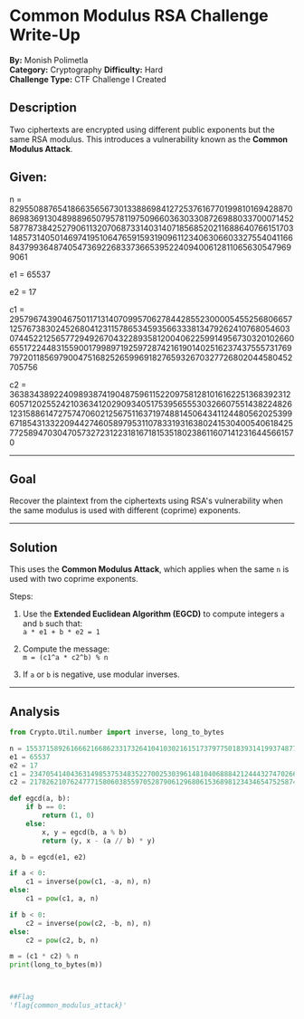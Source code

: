 # Common Modulus RSA Challenge Write-Up  
**By:** Monish Polimetla  
**Category:** Cryptography 
**Difficulty:** Hard  
**Challenge Type:** CTF Challenge I Created  

## Description

Two ciphertexts are encrypted using different public exponents but the same RSA modulus. This introduces a vulnerability known as the **Common Modulus Attack**.

## Given:
n = 82955088765418663565673013388698412725376167701998101694288708698369130489889650795781197509660363033087269880337000714525877873842527906113207068733140314071856852021168864076615170314857314050146974195106476591593190961123406306603327554041166843799364874054736922683373665395224094006128110656305479699061

e1 = 65537

e2 = 17

c1 = 29579674390467501171314070995706278442855230000545525680665712576738302452680412311578653459356633381347926241076805460307445221256577294926704322893581200406225991495673032010266065517224483155900179989719259728742161901402516237437555731769797201185697900475168252659969182765932670327726802044580452705756

c2 = 36383438922409893874190487596115220975812810161622513683923126057120255242103634120290934051753956555303266075514382248261231588614727574706021256751163719748814506434112448056202539967185431332209442746058979531107833193163802415304005406184257725894703047057327231223181671815351802386116071412316445661570


---

## Goal

Recover the plaintext from the ciphertexts using RSA's vulnerability when the same modulus is used with different (coprime) exponents.

---

## Solution

This uses the **Common Modulus Attack**, which applies when the same `n` is used with two coprime exponents.

Steps:
1. Use the **Extended Euclidean Algorithm (EGCD)** to compute integers `a` and `b` such that:  
   `a * e1 + b * e2 = 1`

2. Compute the message:  
   `m = (c1^a * c2^b) % n`

3. If `a` or `b` is negative, use modular inverses.

---

## Analysis

```python
from Crypto.Util.number import inverse, long_to_bytes

n = 155371589261666216686233173264104103021615173797750183931419937487705441368200218219602709179239960784037620144166960837919055557591384299593420291902683175305284314135939589620816104181351534614269707594196429123648273000554076553557384790350333872211527021888338872082760942277622323959387427265877168575383
e1 = 65537
e2 = 17
c1 = 23470541404363149853753483522700253039614810406888421244432747026675136675890532899458820215138187644321072984728384391411291769446719124204053357936645771485601025025519395961148552765371196494600715824317272012837101419161699443308387560478054961644037832581672442514943333248277715481440928096881220277329
c2 = 2178262107624777158060385597052879061296806153689812343465475258743937844705362120650432412457464710755607739176396601116993924171708148376763540362154934984739964359569973879695223314243570363043700152290806419111683523011028631612219776620747387752498174976628343143761871355351865963911553441657362980256

def egcd(a, b):
    if b == 0:
        return (1, 0)
    else:
        x, y = egcd(b, a % b)
        return (y, x - (a // b) * y)

a, b = egcd(e1, e2)

if a < 0:
    c1 = inverse(pow(c1, -a, n), n)
else:
    c1 = pow(c1, a, n)

if b < 0:
    c2 = inverse(pow(c2, -b, n), n)
else:
    c2 = pow(c2, b, n)

m = (c1 * c2) % n
print(long_to_bytes(m))



##Flag
'flag{common_modulus_attack}'
